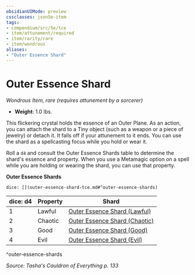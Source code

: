 ```yaml
---
obsidianUIMode: preview
cssclasses: json5e-item
tags:
- compendium/src/5e/tce
- item/attunement/required
- item/rarity/rare
- item/wondrous
aliases: 
- "Outer Essence Shard"
---
```

# Outer Essence Shard
*Wondrous Item, rare (requires attunement by a sorcerer)*  

- **Weight**: 1.0 lbs.

This flickering crystal holds the essence of an Outer Plane. As an action, you can attach the shard to a Tiny object (such as a weapon or a piece of jewelry) or detach it. It falls off if your attunement to it ends. You can use the shard as a spellcasting focus while you hold or wear it.

Roll a `d4` and consult the Outer Essence Shards table to determine the shard's essence and property. When you use a Metamagic option on a spell while you are holding or wearing the shard, you can use that property.

**Outer Essence Shards**

`dice: [](outer-essence-shard-tce.md#^outer-essence-shards)`

| dice: d4 | Property | Shard |
|----------|----------|-------|
| 1 | Lawful | [Outer Essence Shard (Lawful)](/Systems/5e/items/outer-essence-shard-lawful-tce.md) |
| 2 | Chaotic | [Outer Essence Shard (Chaotic)](/Systems/5e/items/outer-essence-shard-chaotic-tce.md) |
| 3 | Good | [Outer Essence Shard (Good)](/Systems/5e/items/outer-essence-shard-good-tce.md) |
| 4 | Evil | [Outer Essence Shard (Evil)](/Systems/5e/items/outer-essence-shard-evil-tce.md) |
^outer-essence-shards

*Source: Tasha's Cauldron of Everything p. 133*
